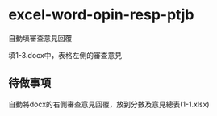 # excel-word-opin-resp-ptjb
自動填審查意見回覆

填1-3.docx中，表格左側的審查意見

## 待做事項
自動將docx的右側審查意見回覆，放到分數及意見總表(1-1.xlsx)
